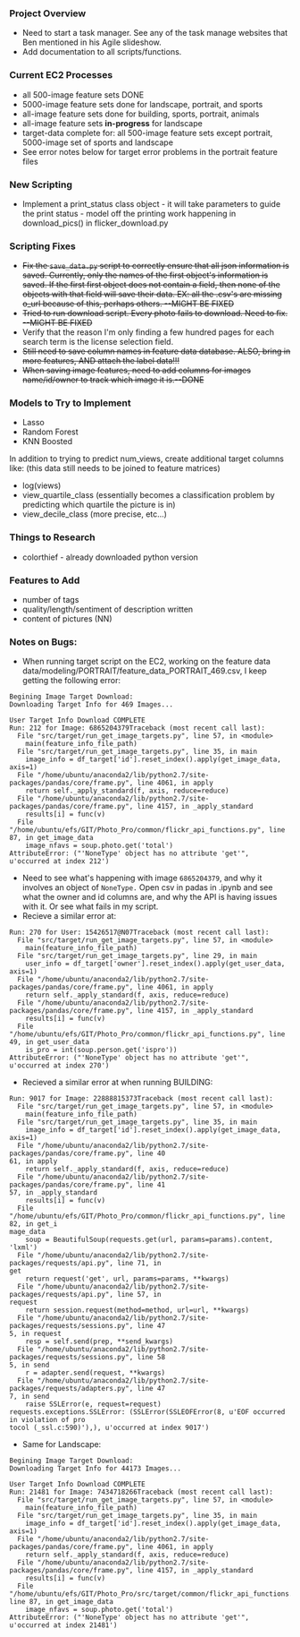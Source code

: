 ### Project Overview
* Need to start a task manager. See any of the task manage websites that Ben mentioned in his Agile slideshow.
* Add documentation to all scripts/functions.

### Current EC2 Processes
* all 500-image feature sets DONE
* 5000-image feature sets done for landscape, portrait, and sports
* all-image feature sets done for building, sports, portrait, animals
* all-image feature sets **in-progress** for landscape
* target-data complete for: all 500-image feature sets except portrait, 5000-image set of sports and landscape
* See error notes below for target error problems in the portrait feature files


### New Scripting
* Implement a print_status class object - it will take parameters to guide the print status - model off the printing work happening in download_pics() in flicker_download.py

### Scripting Fixes
* ~~Fix the `save_data.py` script to correctly ensure that all json information is saved. Currently, only the names of the first object's information is saved. If the first first object does not contain a field, then none of the objects with that field will save their data. EX: all the .csv's are missing o_url because of this, perhaps others. --MIGHT BE FIXED~~
* ~~Tried to run download script. Every photo fails to download. Need to fix. --MIGHT BE FIXED~~
* Verify that the reason I'm only finding a few hundred pages for each search term is the license selection field.
* ~~Still need to save column names in feature data database. ALSO, bring in more features, AND attach the label data!!!~~
* ~~When saving image features, need to add columns for images name/id/owner to track which image it is.--DONE~~


### Models to Try to Implement
* Lasso
* Random Forest
* KNN Boosted

In addition to trying to predict num_views, create additional target columns like: (this data still needs to be joined to feature matrices)
* log(views)
* view_quartile_class (essentially becomes a classification problem by predicting which quartile the picture is in)
* view_decile_class (more precise, etc...)


### Things to Research
* colorthief - already downloaded python version

### Features to Add
* number of tags
* quality/length/sentiment of description written
* content of pictures (NN)

### Notes on Bugs:
* When running target script on the EC2, working on the feature data data/modeling/PORTRAIT/feature_data_PORTRAIT_469.csv, I keep getting the following error:
```
Begining Image Target Download:
Downloading Target Info for 469 Images...

User Target Info Download COMPLETE
Run: 212 for Image: 6865204379Traceback (most recent call last):
  File "src/target/run_get_image_targets.py", line 57, in <module>
    main(feature_info_file_path)
  File "src/target/run_get_image_targets.py", line 35, in main
    image_info = df_target['id'].reset_index().apply(get_image_data, axis=1)
  File "/home/ubuntu/anaconda2/lib/python2.7/site-packages/pandas/core/frame.py", line 4061, in apply
    return self._apply_standard(f, axis, reduce=reduce)
  File "/home/ubuntu/anaconda2/lib/python2.7/site-packages/pandas/core/frame.py", line 4157, in _apply_standard
    results[i] = func(v)
  File "/home/ubuntu/efs/GIT/Photo_Pro/common/flickr_api_functions.py", line 87, in get_image_data
    image_nfavs = soup.photo.get('total')
AttributeError: ("'NoneType' object has no attribute 'get'", u'occurred at index 212')
```
* Need to see what's happening with image `6865204379`, and why it involves an object of `NoneType.` Open csv in padas in .ipynb and see what the owner and id columns are, and why the API is having issues with it. Or see what fails in my script.
* Recieve a similar error at:
```
Run: 270 for User: 15426517@N07Traceback (most recent call last):
  File "src/target/run_get_image_targets.py", line 57, in <module>
    main(feature_info_file_path)
  File "src/target/run_get_image_targets.py", line 29, in main
    user_info = df_target['owner'].reset_index().apply(get_user_data, axis=1)
  File "/home/ubuntu/anaconda2/lib/python2.7/site-packages/pandas/core/frame.py", line 4061, in apply
    return self._apply_standard(f, axis, reduce=reduce)
  File "/home/ubuntu/anaconda2/lib/python2.7/site-packages/pandas/core/frame.py", line 4157, in _apply_standard
    results[i] = func(v)
  File "/home/ubuntu/efs/GIT/Photo_Pro/common/flickr_api_functions.py", line 49, in get_user_data
    is_pro = int(soup.person.get('ispro'))
AttributeError: ("'NoneType' object has no attribute 'get'", u'occurred at index 270')
```
* Recieved a similar error at when running BUILDING:
```User Target Info Download COMPLETE
Run: 9017 for Image: 22888815373Traceback (most recent call last):
  File "src/target/run_get_image_targets.py", line 57, in <module>
    main(feature_info_file_path)
  File "src/target/run_get_image_targets.py", line 35, in main
    image_info = df_target['id'].reset_index().apply(get_image_data, axis=1)
  File "/home/ubuntu/anaconda2/lib/python2.7/site-packages/pandas/core/frame.py", line 40
61, in apply
    return self._apply_standard(f, axis, reduce=reduce)
  File "/home/ubuntu/anaconda2/lib/python2.7/site-packages/pandas/core/frame.py", line 41
57, in _apply_standard
    results[i] = func(v)
  File "/home/ubuntu/efs/GIT/Photo_Pro/common/flickr_api_functions.py", line 82, in get_i
mage_data
    soup = BeautifulSoup(requests.get(url, params=params).content, 'lxml')
  File "/home/ubuntu/anaconda2/lib/python2.7/site-packages/requests/api.py", line 71, in
get
    return request('get', url, params=params, **kwargs)
  File "/home/ubuntu/anaconda2/lib/python2.7/site-packages/requests/api.py", line 57, in
request
    return session.request(method=method, url=url, **kwargs)
  File "/home/ubuntu/anaconda2/lib/python2.7/site-packages/requests/sessions.py", line 47
5, in request
    resp = self.send(prep, **send_kwargs)
  File "/home/ubuntu/anaconda2/lib/python2.7/site-packages/requests/sessions.py", line 58
5, in send
    r = adapter.send(request, **kwargs)
  File "/home/ubuntu/anaconda2/lib/python2.7/site-packages/requests/adapters.py", line 47
7, in send
    raise SSLError(e, request=request)
requests.exceptions.SSLError: (SSLError(SSLEOFError(8, u'EOF occurred in violation of pro
tocol (_ssl.c:590)'),), u'occurred at index 9017')
```
* Same for Landscape:
```
Begining Image Target Download:
Downloading Target Info for 44173 Images...

User Target Info Download COMPLETE
Run: 21481 for Image: 7434718266Traceback (most recent call last):
  File "src/target/run_get_image_targets.py", line 57, in <module>
    main(feature_info_file_path)
  File "src/target/run_get_image_targets.py", line 35, in main
    image_info = df_target['id'].reset_index().apply(get_image_data, axis=1)
  File "/home/ubuntu/anaconda2/lib/python2.7/site-packages/pandas/core/frame.py", line 4061, in apply
    return self._apply_standard(f, axis, reduce=reduce)
  File "/home/ubuntu/anaconda2/lib/python2.7/site-packages/pandas/core/frame.py", line 4157, in _apply_standard
    results[i] = func(v)
  File "/home/ubuntu/efs/GIT/Photo_Pro/src/target/common/flickr_api_functions.py", line 87, in get_image_data
    image_nfavs = soup.photo.get('total')
AttributeError: ("'NoneType' object has no attribute 'get'", u'occurred at index 21481')
```
